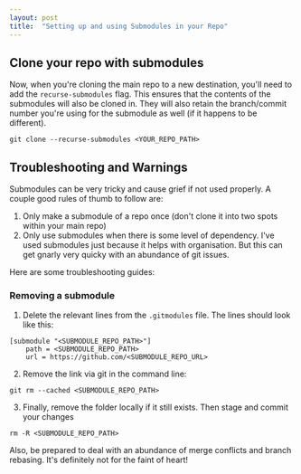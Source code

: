 ```yaml
---
layout: post
title:  "Setting up and using Submodules in your Repo"
---
```


## Clone your repo with submodules
Now, when you're cloning the main repo to a new destination, you'll need to add
the ```recurse-submodules``` flag. This ensures that the contents of the submodules
will also be cloned in. They will also retain the branch/commit number you're using
for the submodule as well (if it happens to be different).

```git
git clone --recurse-submodules <YOUR_REPO_PATH>
```

## Troubleshooting and Warnings
Submodules can be very tricky and cause grief if not used properly. A couple good rules
of thumb to follow are:
1. Only make a submodule of a repo once (don't clone it into two spots within your main repo)
2. Only use submodules when there is some level of dependency. I've used submodules
just because it helps with organisation. But this can get gnarly very quicky with an
abundance of git issues.

Here are some troubleshooting guides:
### Removing a submodule
1. Delete the relevant lines from the ```.gitmodules``` file. The lines should look
like this:
```git
[submodule "<SUBMODULE_REPO_PATH>"]
	path = <SUBMODULE_REPO_PATH>
	url = https://github.com/<SUBMODULE_REPO_URL>
```

2. Remove the link via git in the command line:
```git
git rm --cached <SUBMODULE_REPO_PATH>
```

3. Finally, remove the folder locally if it still exists. Then stage and commit your changes
```git
rm -R <SUBMODULE_REPO_PATH>
```

Also, be prepared to deal with an abundance of merge conflicts and branch rebasing.
It's definitely not for the faint of heart!